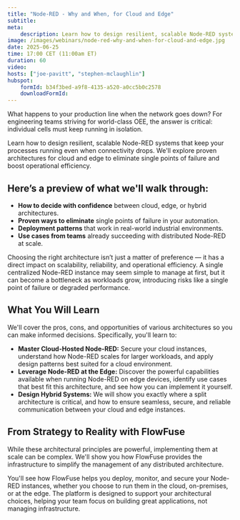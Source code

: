 ```yaml
---
title: "Node-RED - Why and When, for Cloud and Edge"
subtitle: 
meta:
    description: Learn how to design resilient, scalable Node-RED systems that keep your processes running even when connectivity drops. We'll explore proven architectures for cloud and edge to eliminate single points of failure and boost operational efficiency.
image: /images/webinars/node-red-why-and-when-for-cloud-and-edge.jpg
date: 2025-06-25
time: 17:00 CET (11:00am ET)
duration: 60
video: 
hosts: ["joe-pavitt", "stephen-mclaughlin"]
hubspot:
    formId: b34f3bed-a9f8-4135-a520-a0cc5b0c2578
    downloadFormId: 
---
```


What happens to your production line when the network goes down? For engineering teams striving for world-class OEE, the answer is critical: individual cells must keep running in isolation.

Learn how to design resilient, scalable Node-RED systems that keep your processes running even when connectivity drops. We'll explore proven architectures for cloud and edge to eliminate single points of failure and boost operational efficiency.

<!--more-->

## Here’s a preview of what we'll walk through:

- **How to decide with confidence** between cloud, edge, or hybrid architectures.
- **Proven ways to eliminate** single points of failure in your automation.
- **Deployment patterns** that work in real-world industrial environments.
- **Use cases from teams** already succeeding with distributed Node-RED at scale.

Choosing the right architecture isn’t just a matter of preference — it has a direct impact on scalability, reliability, and operational efficiency. A single centralized Node-RED instance may seem simple to manage at first, but it can become a bottleneck as workloads grow, introducing risks like a single point of failure or degraded performance.

## What You Will Learn

We'll cover the pros, cons, and opportunities of various architectures so you can make informed decisions. Specifically, you'll learn to:

- **Master Cloud-Hosted Node-RED:** Secure your cloud instances, understand how Node-RED scales for larger workloads, and apply design patterns best suited for a cloud environment.
- **Leverage Node-RED at the Edge:** Discover the powerful capabilities available when running Node-RED on edge devices, identify use cases that best fit this architecture, and see how you can implement it yourself.
- **Design Hybrid Systems:** We will show you exactly where a split architecture is critical, and how to ensure seamless, secure, and reliable communication between your cloud and edge instances.

## From Strategy to Reality with FlowFuse

While these architectural principles are powerful, implementing them at scale can be complex. We'll show you how FlowFuse provides the infrastructure to simplify the management of any distributed architecture.

You'll see how FlowFuse helps you deploy, monitor, and secure your Node-RED instances, whether you choose to run them in the cloud, on-premises, or at the edge. The platform is designed to support your architectural choices, helping your team focus on building great applications, not managing infrastructure.